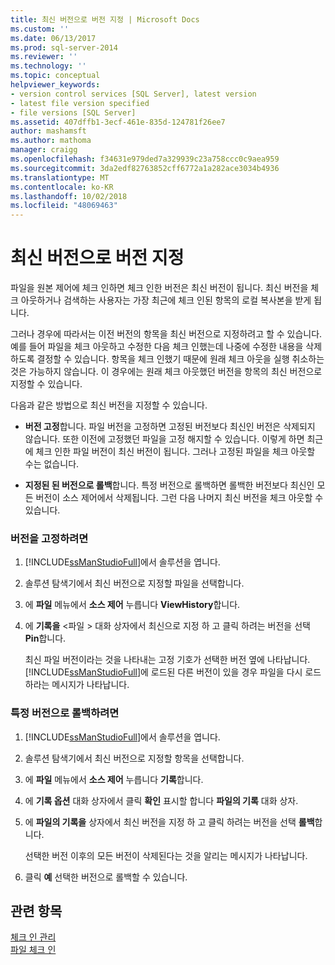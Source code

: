 ```yaml
---
title: 최신 버전으로 버전 지정 | Microsoft Docs
ms.custom: ''
ms.date: 06/13/2017
ms.prod: sql-server-2014
ms.reviewer: ''
ms.technology: ''
ms.topic: conceptual
helpviewer_keywords:
- version control services [SQL Server], latest version
- latest file version specified
- file versions [SQL Server]
ms.assetid: 407dffb1-3ecf-461e-835d-124781f26ee7
author: mashamsft
ms.author: mathoma
manager: craigg
ms.openlocfilehash: f34631e979ded7a329939c23a758ccc0c9aea959
ms.sourcegitcommit: 3da2edf82763852cff6772a1a282ace3034b4936
ms.translationtype: MT
ms.contentlocale: ko-KR
ms.lasthandoff: 10/02/2018
ms.locfileid: "48069463"
---
```

# <a name="specify-a-version-as-the-latest-version"></a>최신 버전으로 버전 지정
  파일을 원본 제어에 체크 인하면 체크 인한 버전은 최신 버전이 됩니다. 최신 버전을 체크 아웃하거나 검색하는 사용자는 가장 최근에 체크 인된 항목의 로컬 복사본을 받게 됩니다.  
  
 그러나 경우에 따라서는 이전 버전의 항목을 최신 버전으로 지정하려고 할 수 있습니다. 예를 들어 파일을 체크 아웃하고 수정한 다음 체크 인했는데 나중에 수정한 내용을 삭제하도록 결정할 수 있습니다. 항목을 체크 인했기 때문에 원래 체크 아웃을 실행 취소하는 것은 가능하지 않습니다. 이 경우에는 원래 체크 아웃했던 버전을 항목의 최신 버전으로 지정할 수 있습니다.  
  
 다음과 같은 방법으로 최신 버전을 지정할 수 있습니다.  
  
-   **버전 고정**합니다. 파일 버전을 고정하면 고정된 버전보다 최신인 버전은 삭제되지 않습니다. 또한 이전에 고정했던 파일을 고정 해지할 수 있습니다. 이렇게 하면 최근에 체크 인한 파일 버전이 최신 버전이 됩니다. 그러나 고정된 파일을 체크 아웃할 수는 없습니다.  
  
-   **지정된 된 버전으로 롤백**합니다. 특정 버전으로 롤백하면 롤백한 버전보다 최신인 모든 버전이 소스 제어에서 삭제됩니다. 그런 다음 나머지 최신 버전을 체크 아웃할 수 있습니다.  
  
### <a name="to-pin-a-version"></a>버전을 고정하려면  
  
1.  [!INCLUDE[ssManStudioFull](../includes/ssmanstudiofull-md.md)]에서 솔루션을 엽니다.  
  
2.  솔루션 탐색기에서 최신 버전으로 지정할 파일을 선택합니다.  
  
3.  에 **파일** 메뉴에서 **소스 제어** 누릅니다 **ViewHistory**합니다.  
  
4.  에 **기록을** \<파일 > 대화 상자에서 최신으로 지정 하 고 클릭 하려는 버전을 선택 **Pin**합니다.  
  
     최신 파일 버전이라는 것을 나타내는 고정 기호가 선택한 버전 옆에 나타납니다. [!INCLUDE[ssManStudioFull](../includes/ssmanstudiofull-md.md)]에 로드된 다른 버전이 있을 경우 파일을 다시 로드하라는 메시지가 나타납니다.  
  
### <a name="to-roll-back-to-a-version"></a>특정 버전으로 롤백하려면  
  
1.  [!INCLUDE[ssManStudioFull](../includes/ssmanstudiofull-md.md)]에서 솔루션을 엽니다.  
  
2.  솔루션 탐색기에서 최신 버전으로 지정할 항목을 선택합니다.  
  
3.  에 **파일** 메뉴에서 **소스 제어** 누릅니다 **기록**합니다.  
  
4.  에 **기록 옵션** 대화 상자에서 클릭 **확인** 표시할 합니다 **파일의 기록** 대화 상자.  
  
5.  에 **파일의 기록을** 상자에서 최신 버전을 지정 하 고 클릭 하려는 버전을 선택 **롤백**합니다.  
  
     선택한 버전 이후의 모든 버전이 삭제된다는 것을 알리는 메시지가 나타납니다.  
  
6.  클릭 **예** 선택한 버전으로 롤백할 수 있습니다.  
  
## <a name="see-also"></a>관련 항목  
 [체크 인 관리](../../2014/database-engine/manage-checkins.md)   
 [파일 체크 인](../../2014/database-engine/check-in-files.md)  
  
  
